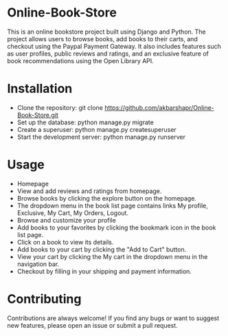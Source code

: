 # Online-Book-Store

This is an online bookstore project built using Django and Python. The project allows users to browse books, add books to their carts, and checkout using the Paypal Payment Gateway. It also includes features such as user profiles, public reviews and ratings, and an exclusive feature of book recommendations using the Open Library API.

# Installation
- Clone the repository: git clone https://github.com/akbarshapr/Online-Book-Store.git
- Set up the database: python manage.py migrate
- Create a superuser: python manage.py createsuperuser
- Start the development server: python manage.py runserver

# Usage
- Homepage
- View and add reviews and ratings from homepage.
- Browse books by clicking the explore button on the homepage.
- The dropdown menu in the book list page contains links My profile, Exclusive, My Cart, My Orders, Logout.
- Browse and customize your profile
- Add books to your favorites by clicking the bookmark icon in the book list page.
- Click on a book to view its details.
- Add books to your cart by clicking the "Add to Cart" button.
- View your cart by clicking the My cart in the dropdown menu in the navigation bar.
- Checkout by filling in your shipping and payment information.

# Contributing

Contributions are always welcome! If you find any bugs or want to suggest new features, please open an issue or submit a pull request.
